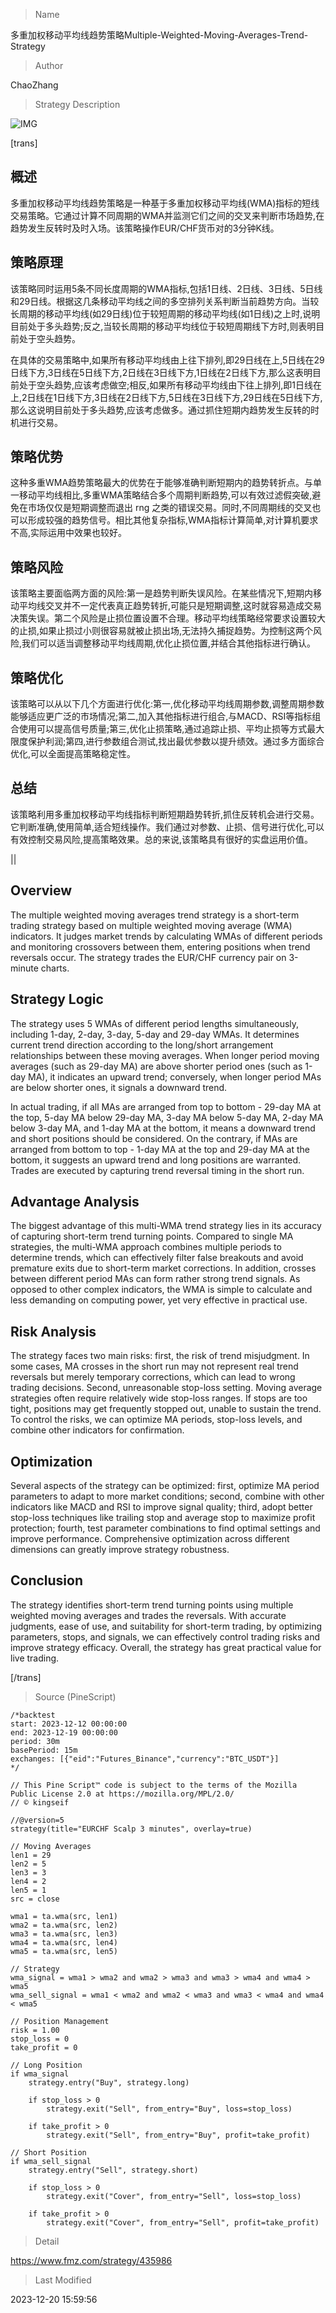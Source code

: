 
> Name

多重加权移动平均线趋势策略Multiple-Weighted-Moving-Averages-Trend-Strategy

> Author

ChaoZhang

> Strategy Description

![IMG](https://www.fmz.com/upload/asset/17fd406fa79c4e8c883.png)

[trans]

## 概述

多重加权移动平均线趋势策略是一种基于多重加权移动平均线(WMA)指标的短线交易策略。它通过计算不同周期的WMA并监测它们之间的交叉来判断市场趋势,在趋势发生反转时及时入场。该策略操作EUR/CHF货币对的3分钟K线。

## 策略原理  

该策略同时运用5条不同长度周期的WMA指标,包括1日线、2日线、3日线、5日线和29日线。根据这几条移动平均线之间的多空排列关系判断当前趋势方向。当较长周期的移动平均线(如29日线)位于较短周期的移动平均线(如1日线)之上时,说明目前处于多头趋势;反之,当较长周期的移动平均线位于较短周期线下方时,则表明目前处于空头趋势。  

在具体的交易策略中,如果所有移动平均线由上往下排列,即29日线在上,5日线在29日线下方,3日线在5日线下方,2日线在3日线下方,1日线在2日线下方,那么这表明目前处于空头趋势,应该考虑做空;相反,如果所有移动平均线由下往上排列,即1日线在上,2日线在1日线下方,3日线在2日线下方,5日线在3日线下方,29日线在5日线下方,那么这说明目前处于多头趋势,应该考虑做多。通过抓住短期内趋势发生反转的时机进行交易。

## 策略优势

这种多重WMA趋势策略最大的优势在于能够准确判断短期内的趋势转折点。与单一移动平均线相比,多重WMA策略结合多个周期判断趋势,可以有效过滤假突破,避免在市场仅仅是短期调整而退出 rng 之类的错误交易。同时,不同周期线的交叉也可以形成较强的趋势信号。相比其他复杂指标,WMA指标计算简单,对计算机要求不高,实际运用中效果也较好。

## 策略风险 

该策略主要面临两方面的风险:第一是趋势判断失误风险。在某些情况下,短期内移动平均线交叉并不一定代表真正趋势转折,可能只是短期调整,这时就容易造成交易决策失误。第二个风险是止损位置设置不合理。移动平均线策略经常要求设置较大的止损,如果止损过小则很容易就被止损出场,无法持久捕捉趋势。为控制这两个风险,我们可以适当调整移动平均线周期,优化止损位置,并结合其他指标进行确认。

## 策略优化

该策略可以从以下几个方面进行优化:第一,优化移动平均线周期参数,调整周期参数能够适应更广泛的市场情况;第二,加入其他指标进行组合,与MACD、RSI等指标组合使用可以提高信号质量;第三,优化止损策略,通过追踪止损、平均止损等方式最大限度保护利润;第四,进行参数组合测试,找出最优参数以提升绩效。通过多方面综合优化,可以全面提高策略稳定性。

## 总结  

该策略利用多重加权移动平均线指标判断短期趋势转折,抓住反转机会进行交易。它判断准确,使用简单,适合短线操作。我们通过对参数、止损、信号进行优化,可以有效控制交易风险,提高策略效果。总的来说,该策略具有很好的实盘运用价值。

||

## Overview

The multiple weighted moving averages trend strategy is a short-term trading strategy based on multiple weighted moving average (WMA) indicators. It judges market trends by calculating WMAs of different periods and monitoring crossovers between them, entering positions when trend reversals occur. The strategy trades the EUR/CHF currency pair on 3-minute charts.  

## Strategy Logic

The strategy uses 5 WMAs of different period lengths simultaneously, including 1-day, 2-day, 3-day, 5-day and 29-day WMAs. It determines current trend direction according to the long/short arrangement relationships between these moving averages. When longer period moving averages (such as 29-day MA) are above shorter period ones (such as 1-day MA), it indicates an upward trend; conversely, when longer period MAs are below shorter ones, it signals a downward trend.

In actual trading, if all MAs are arranged from top to bottom - 29-day MA at the top, 5-day MA below 29-day MA, 3-day MA below 5-day MA, 2-day MA below 3-day MA, and 1-day MA at the bottom, it means a downward trend and short positions should be considered. On the contrary, if MAs are arranged from bottom to top - 1-day MA at the top and 29-day MA at the bottom, it suggests an upward trend and long positions are warranted. Trades are executed by capturing trend reversal timing in the short run.  

## Advantage Analysis  

The biggest advantage of this multi-WMA trend strategy lies in its accuracy of capturing short-term trend turning points. Compared to single MA strategies, the multi-WMA approach combines multiple periods to determine trends, which can effectively filter false breakouts and avoid premature exits due to short-term market corrections. In addition, crosses between different period MAs can form rather strong trend signals. As opposed to other complex indicators, the WMA is simple to calculate and less demanding on computing power, yet very effective in practical use.

## Risk Analysis

The strategy faces two main risks: first, the risk of trend misjudgment. In some cases, MA crosses in the short run may not represent real trend reversals but merely temporary corrections, which can lead to wrong trading decisions. Second, unreasonable stop-loss setting. Moving average strategies often require relatively wide stop-loss ranges. If stops are too tight, positions may get frequently stopped out, unable to sustain the trend. To control the risks, we can optimize MA periods, stop-loss levels, and combine other indicators for confirmation.  

## Optimization

Several aspects of the strategy can be optimized: first, optimize MA period parameters to adapt to more market conditions; second, combine with other indicators like MACD and RSI to improve signal quality; third, adopt better stop-loss techniques like trailing stop and average stop to maximize profit protection; fourth, test parameter combinations to find optimal settings and improve performance. Comprehensive optimization across different dimensions can greatly improve strategy robustness.  

## Conclusion  

The strategy identifies short-term trend turning points using multiple weighted moving averages and trades the reversals. With accurate judgments, ease of use, and suitability for short-term trading, by optimizing parameters, stops, and signals, we can effectively control trading risks and improve strategy efficacy. Overall, the strategy has great practical value for live trading.

[/trans]



> Source (PineScript)

``` pinescript
/*backtest
start: 2023-12-12 00:00:00
end: 2023-12-19 00:00:00
period: 30m
basePeriod: 15m
exchanges: [{"eid":"Futures_Binance","currency":"BTC_USDT"}]
*/

// This Pine Script™ code is subject to the terms of the Mozilla Public License 2.0 at https://mozilla.org/MPL/2.0/
// © kingseif

//@version=5
strategy(title="EURCHF Scalp 3 minutes", overlay=true)

// Moving Averages
len1 = 29
len2 = 5
len3 = 3
len4 = 2
len5 = 1
src = close

wma1 = ta.wma(src, len1)
wma2 = ta.wma(src, len2)
wma3 = ta.wma(src, len3)
wma4 = ta.wma(src, len4)
wma5 = ta.wma(src, len5)

// Strategy
wma_signal = wma1 > wma2 and wma2 > wma3 and wma3 > wma4 and wma4 > wma5
wma_sell_signal = wma1 < wma2 and wma2 < wma3 and wma3 < wma4 and wma4 < wma5

// Position Management
risk = 1.00
stop_loss = 0
take_profit = 0

// Long Position
if wma_signal
    strategy.entry("Buy", strategy.long)
    
    if stop_loss > 0
        strategy.exit("Sell", from_entry="Buy", loss=stop_loss)
    
    if take_profit > 0
        strategy.exit("Sell", from_entry="Buy", profit=take_profit)

// Short Position
if wma_sell_signal
    strategy.entry("Sell", strategy.short)
    
    if stop_loss > 0
        strategy.exit("Cover", from_entry="Sell", loss=stop_loss)
    
    if take_profit > 0
        strategy.exit("Cover", from_entry="Sell", profit=take_profit)

```

> Detail

https://www.fmz.com/strategy/435986

> Last Modified

2023-12-20 15:59:56
